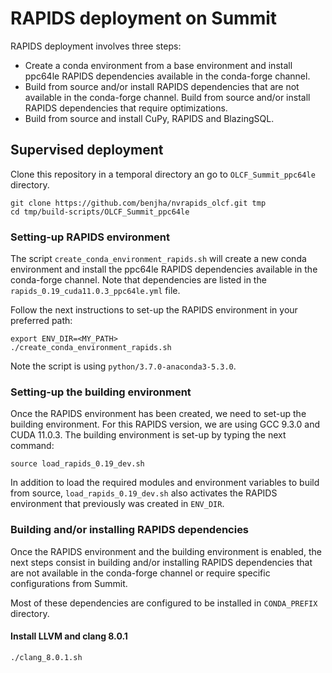 # RAPIDS deployment on Summit

RAPIDS deployment involves three steps:

- Create a conda environment from a base environment and install ppc64le RAPIDS dependencies available in the conda-forge channel.
- Build from source and/or install RAPIDS dependencies that are not available in the conda-forge channel. Build from source and/or install RAPIDS dependencies that require optimizations.
- Build from source and install CuPy, RAPIDS and BlazingSQL.

## Supervised deployment

Clone this repository in a temporal directory an go to `OLCF_Summit_ppc64le` directory.

```
git clone https://github.com/benjha/nvrapids_olcf.git tmp
cd tmp/build-scripts/OLCF_Summit_ppc64le
```

### Setting-up RAPIDS environment

The script `create_conda_environment_rapids.sh` will create a new conda environment and install the ppc64le RAPIDS dependencies available in the conda-forge channel. Note that dependencies are listed in the `rapids_0.19_cuda11.0.3_ppc64le.yml` file.

Follow the next instructions to set-up the RAPIDS environment in your preferred path:

```
export ENV_DIR=<MY_PATH>
./create_conda_environment_rapids.sh
```

Note the script is using `python/3.7.0-anaconda3-5.3.0`.

### Setting-up the building environment

Once the RAPIDS environment has been created, we need to set-up the building environment. For this RAPIDS version, we are using GCC 9.3.0 and CUDA 11.0.3. The building environment is set-up by typing the next command:

```
source load_rapids_0.19_dev.sh
```

In addition to load the required modules and environment variables to build from source, `load_rapids_0.19_dev.sh` also activates the RAPIDS environment that previously was created in `ENV_DIR`.

### Building and/or installing RAPIDS dependencies

Once the RAPIDS environment and the building environment is enabled, the next steps consist in building and/or installing RAPIDS dependencies that are not available in the conda-forge channel or require specific configurations from Summit.

Most of these dependencies are configured to be installed in `CONDA_PREFIX` directory.

#### Install LLVM and clang 8.0.1

```
./clang_8.0.1.sh
```


